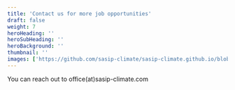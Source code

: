 ```yaml
---
title: 'Contact us for more job opportunities'
draft: false
weight: 7
heroHeading: ''
heroSubHeading: ''
heroBackground: ''
thumbnail: ''
images: ['https://github.com/sasip-climate/sasip-climate.github.io/blob/master/static/images/ice.jpg']
---
```


You can reach out to office(at)sasip-climate.com
